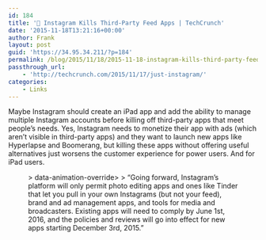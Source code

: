 ```yaml
---
id: 184
title: '🔗 Instagram Kills Third-Party Feed Apps | TechCrunch'
date: '2015-11-18T13:21:16+00:00'
author: Frank
layout: post
guid: 'https://34.95.34.211/?p=184'
permalink: /blog/2015/11/18/2015-11-18-instagram-kills-third-party-feed-apps-techcrunch/
passthrough_url:
    - 'http://techcrunch.com/2015/11/17/just-instagram/'
categories:
    - Links
---
```


Maybe Instagram should create an iPad app and add the ability to manage multiple Instagram accounts before killing off third-party apps that meet people’s needs. Yes, Instagram needs to monetize their app with ads (which aren’t visible in third-party apps) and they want to launch new apps like Hyperlapse and Boomerang, but killing these apps without offering useful alternatives just worsens the customer experience for power users. And for iPad users.

<figure>> data-animation-override&gt;  
> <span>“</span>Going forward, Instagram’s platform will only permit photo editing apps and ones like Tinder that let you pull in your own Instagrams (but not your feed), brand and ad management apps, and tools for media and broadcasters. Existing apps will need to comply by June 1st, 2016, and the policies and reviews will go into effect for new apps starting December 3rd, 2015.<span>”</span>

</figure><div class="
          image-block-outer-wrapper
          layout-caption-below
          design-layout-inline
          
          
          
        " data-test="image-block-inline-outer-wrapper"><figure class="
              sqs-block-image-figure
              intrinsic
            " style="max-width:1000px;"><div class="image-block-wrapper" data-animation-override="" data-animation-role="image"><div class="sqs-image-shape-container-element
              
          
        
              has-aspect-ratio
            " style="
                position: relative;
                
                  padding-bottom:53.89999771118164%;
                
                overflow: hidden;
              "><noscript>![](https://images.squarespace-cdn.com/content/v1/5070e334e4b00907bc18faef/1447852776591-W8VH4TXG2IG38BG9M5X2/image-asset.jpeg)</noscript>![](https://images.squarespace-cdn.com/content/v1/5070e334e4b00907bc18faef/1447852776591-W8VH4TXG2IG38BG9M5X2/image-asset.jpeg)</div></div></figure></div>Instagram Kills Off Feed Reading Apps | [TechCrunch](http://techcrunch.com/2015/11/17/just-instagram/)